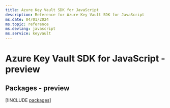 ```yaml
---
title: Azure Key Vault SDK for JavaScript
description: Reference for Azure Key Vault SDK for JavaScript
ms.date: 04/01/2024
ms.topic: reference
ms.devlang: javascript
ms.service: keyvault
---
```

# Azure Key Vault SDK for JavaScript - preview
## Packages - preview
[!INCLUDE [packages](key-vault-index.md)]